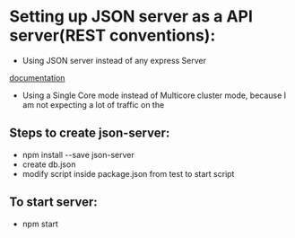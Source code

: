 # Setting up JSON server as a API server(REST conventions):

- Using JSON server instead of any express Server

[documentation](https://www.npmjs.com/package/json-server)

- Using a Single Core mode instead of Multicore cluster mode, because I am not expecting a lot of traffic on the

## Steps to create json-server:

- npm install --save json-server
- create db.json
- modify script inside package.json from test to start script

## To start server:

- npm start
